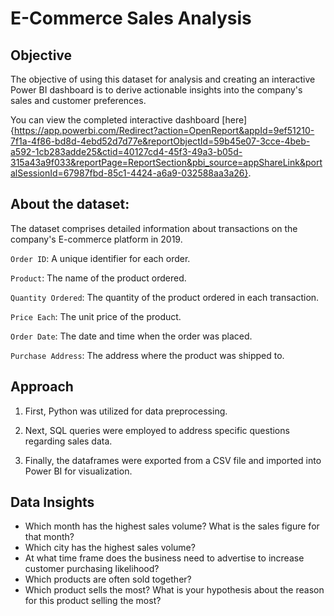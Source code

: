 # E-Commerce Sales Analysis

## Objective

The objective of using this dataset for analysis and creating an interactive Power BI dashboard is to derive actionable insights into the company's sales and customer preferences.

You can view the completed interactive dashboard [here]{https://app.powerbi.com/Redirect?action=OpenReport&appId=9ef51210-7f1a-4f86-bd8d-4ebd52d7d77e&reportObjectId=59b45e07-3cce-4beb-a592-1cb283adde25&ctid=40127cd4-45f3-49a3-b05d-315a43a9f033&reportPage=ReportSection&pbi_source=appShareLink&portalSessionId=67987fbd-85c1-4424-a6a9-032588aa3a26}.

## About the dataset:

The dataset comprises detailed information about transactions on the company's E-commerce platform in 2019.

`Order ID`: A unique identifier for each order.

`Product`: The name of the product ordered.

`Quantity Ordered`: The quantity of the product ordered in each transaction.

`Price Each`: The unit price of the product.

`Order Date`: The date and time when the order was placed.

`Purchase Address`: The address where the product was shipped to.

## Approach

1. First, Python was utilized for data preprocessing.

2. Next, SQL queries were employed to address specific questions regarding sales data.

3. Finally, the dataframes were exported from a CSV file and imported into Power BI for visualization.

## Data Insights

- Which month has the highest sales volume? What is the sales figure for that month?
- Which city has the highest sales volume?
- At what time frame does the business need to advertise to increase customer purchasing likelihood?
- Which products are often sold together?
- Which product sells the most? What is your hypothesis about the reason for this product selling the most?
